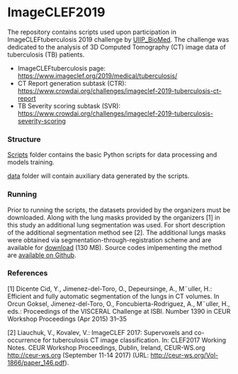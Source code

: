# ImageCLEF2019

The repository contains scripts used upon participation in ImageCLEFtuberculosis 2019 challenge by [UIIP_BioMed](https://www.crowdai.org/participants/uiip_biomed).
The challenge was dedicated to the analysis of 3D Computed Tomography (CT) image data of tuberculosis (TB) patients.

* ImageCLEFtuberculosis page: https://www.imageclef.org/2019/medical/tuberculosis/
* CT Report generation subtask (CTR): https://www.crowdai.org/challenges/imageclef-2019-tuberculosis-ct-report
* TB Severity scoring subtask (SVR): https://www.crowdai.org/challenges/imageclef-2019-tuberculosis-severity-scoring

### Structure

[Scripts](Scripts/) folder contains the basic Python scripts for data processing and models training.

[data](data/) folder will contain auxiliary data generated by the scripts.

### Running

Prior to running the scripts, the datasets provided by the organizers must be downloaded. 
Along with the lung masks provided by the organizers [1] in this study an additional lung segmentation was used. 
For short description of the additional segmentation method see [2].
The additional lungs masks were obtained via segmentation-through-registration scheme and are available for [download](https://drive.google.com/open?id=1DKPcSQLZ-Ff7Xp2fSnc46O9cqLM24aV3) (130 MB). Source codes imlpementing the method are [available on Github](https://github.com/skliff13/CT_RegSegm).


### References

[1] Dicente Cid, Y., Jimenez-del-Toro, O., Depeursinge, A., M¨uller, H.: Efficient and
fully automatic segmentation of the lungs in CT volumes. In Orcun Goksel,
Jimenez-del-Toro, O., Foncubierta-Rodriguez, A., M¨uller, H., eds.: Proceedings of
the VISCERAL Challenge at ISBI. Number 1390 in CEUR Workshop Proceedings
(Apr 2015) 31–35

[2] Liauchuk, V., Kovalev, V.: ImageCLEF 2017: Supervoxels and co-occurrence for
tuberculosis CT image classification. In: CLEF2017 Working Notes. CEUR Workshop Proceedings, Dublin, Ireland, CEUR-WS.org <http://ceur-ws.org> (September 11-14 2017) (URL: http://ceur-ws.org/Vol-1866/paper_146.pdf).
